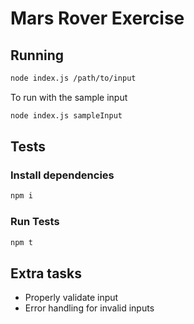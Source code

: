 # Mars Rover Exercise

## Running
```bash
node index.js /path/to/input
```

To run with the sample input
```bash
node index.js sampleInput
```

## Tests

### Install dependencies

```bash
npm i
```

### Run Tests

```bash
npm t
```


## Extra tasks

 - Properly validate input
 - Error handling for invalid inputs

